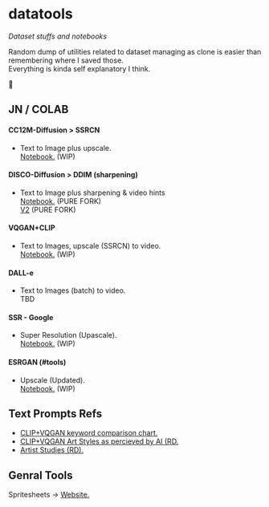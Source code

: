 # datatools
*Dataset stuffs and notebooks*

Random dump of utilities related to dataset managing as clone is easier than remembering where I saved those.  
Everything is kinda self explanatory I think.

👀

## JN / COLAB

#### CC12M-Diffusion > SSRCN
* Text to Image plus upscale.  
[Notebook.](https://colab.research.google.com/drive/1Pyx2Z7qDE003R2C0Vo5mFAu0oDUCXM7w)  (WIP)

#### DISCO-Diffusion > DDIM (sharpening)
* Text to Image plus sharpening & video hints  
[Notebook.](https://colab.research.google.com/drive/10hq4ldMkKrdMSwyb8Nhi462cfEVc5Sfs)  (PURE FORK)    
[V2](https://colab.research.google.com/drive/1ZtnOLLiMsdPFEp2JROtmrBO_e_C7lDw2) (PURE FORK)

#### VQGAN+CLIP
* Text to Images, upscale (SSRCN) to video.  
[Notebook.](https://colab.research.google.com/drive/16K3W6o4RcwarFasU-Jl_Ag-pzQmt7ywK)  (WIP)

#### DALL-e
* Text to Images (batch) to video.  
TBD

#### SSR - Google
* Super Resolution (Upascale).  
[Notebook.](https://colab.research.google.com/drive/1BMJv-9ULCD5kIpEVNOgV_SCUliAlUTGI)  (WIP)

#### ESRGAN (#tools)
* Upscale (Updated).   
[Notebook.](https://colab.research.google.com/drive/1kzsxVMdKn7WEDNgQAVEUr1Z5Q1mFGeDS)  (WIP)



## Text Prompts Refs
- [CLIP+VQGAN keyword comparison chart.](https://imgur.com/a/SnSIQRu)
- [CLIP+VQGAN Art Styles as percieved by AI (RD.](https://imgur.com/gallery/BZzXLHY)
- [Artist Studies (RD).](https://remidurant.com/artists/)


## Genral Tools
Spritesheets -> [Website.](https://www.leshylabs.com/apps/sstool/)
